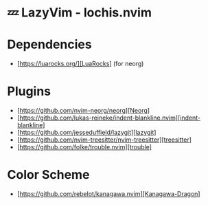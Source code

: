 # 💤 LazyVim - lochis.nvim

# Dependencies
- [https://luarocks.org/][LuaRocks] (for neorg)

# Plugins
- [https://github.com/nvim-neorg/neorg][Neorg]
- [https://github.com/lukas-reineke/indent-blankline.nvim][indent-blankline]
- [https://github.com/jesseduffield/lazygit][lazygit]
- [https://github.com/nvim-treesitter/nvim-treesitter][treesitter]
- [https://github.com/folke/trouble.nvim][trouble]

# Color Scheme
- [https://github.com/rebelot/kanagawa.nvim][Kanagawa-Dragon]
